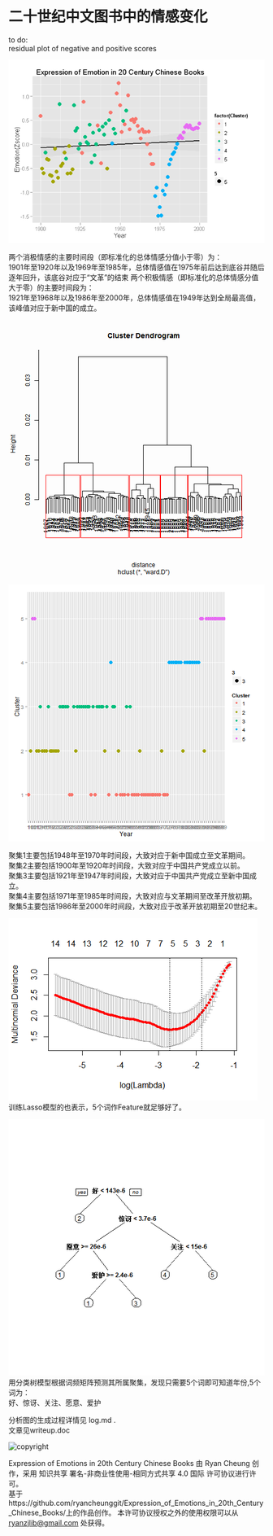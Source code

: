 ﻿二十世纪中文图书中的情感变化
====================================================
to do:       
residual plot of negative and positive scores
   

![情感变化图](./EmotionTrend_files/figure-html/Emotion.png) 

两个消极情感的主要时间段（即标准化的总体情感分值小于零）为：          
1901年至1920年以及1969年至1985年，总体情感值在1975年前后达到底谷并随后逐年回升，该底谷对应于“文革”的结束             两个积极情感（即标准化的总体情感分值大于零）的主要时间段为：       
1921年至1968年以及1986年至2000年，总体情感值在1949年达到全局最高值，该峰值对应于新中国的成立。

![层次聚类图](./figure/HIC5.png)      

![5个聚集所包含的年份](./figure/Cluster.png)    

聚集1主要包括1948年至1970年时间段，大致对应于新中国成立至文革期间。          
聚集2主要包括1900年至1920年时间段，大致对应于中国共产党成立以前。           
聚集3主要包括1921年至1947年时间段，大致对应于中国共产党成立至新中国成立。            
聚集4主要包括1971年至1985年时间段，大致对应与文革期间至改革开放初期。             
聚集5主要包括1986年至2000年时间段，大致对应于改革开放初期至20世纪末。             

![Lasso模型](./figure/CVLasso.png)                 
训练Lasso模型的也表示，5个词作Feature就足够好了。    

![分类树模型](./figure/TreeModel.png)              
用分类树模型根据词频矩阵预测其所属聚集，发现只需要5个词即可知道年份,5个词为：    
好、惊讶、关注、愿意、爱护    

分析图的生成过程详情见 log.md .    
文章见writeup.doc           

![copyright](https://i.creativecommons.org/l/by-nc-sa/4.0/88x31.png)

Expression of Emotions in 20th Century Chinese Books 由 Ryan Cheung 创作，采用 知识共享 署名-非商业性使用-相同方式共享 4.0 国际 许可协议进行许可。     
基于https://github.com/ryancheunggit/Expression_of_Emotions_in_20th_Century_Chinese_Books/上的作品创作。
本许可协议授权之外的使用权限可以从 ryanzjlib@gmail.com 处获得。
